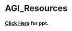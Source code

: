 # AGI_Resources


### **<a href="https://docs.google.com/presentation/d/e/2PACX-1vS_KY7Yqjcj8P8P7I4PuoOXV_QN9cRPvKwHW6wbqYRAJRiZbl87O-uaquSWahwpww/pub?start=false&loop=false&delayms=60000](https://docs.google.com/presentation/d/1YjYVVI3GXN1yaz1Vh2262p6SqlJU8Bjp4RX8JgCJREA/mobilepresent?slide=id.g25812351482_0_196)https://docs.google.com/presentation/d/1YjYVVI3GXN1yaz1Vh2262p6SqlJU8Bjp4RX8JgCJREA/mobilepresent?slide=id.g25812351482_0_196"> Click Here</a> for ppt.** 
